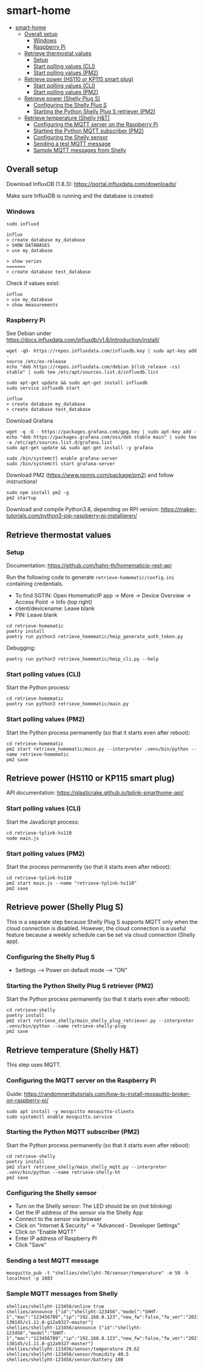 # smart-home
- [smart-home](#smart-home)
  - [Overall setup](#overall-setup)
    - [Windows](#windows)
    - [Raspberry Pi](#raspberry-pi)
  - [Retrieve thermostat values](#retrieve-thermostat-values)
    - [Setup](#setup)
    - [Start polling values (CLI)](#start-polling-values-cli)
    - [Start polling values (PM2)](#start-polling-values-pm2)
  - [Retrieve power (HS110 or KP115 smart plug)](#retrieve-power-hs110-or-kp115-smart-plug)
    - [Start polling values (CLI)](#start-polling-values-cli-1)
    - [Start polling values (PM2)](#start-polling-values-pm2-1)
  - [Retrieve power (Shelly Plug S)](#retrieve-power-shelly-plug-s)
    - [Configuring the Shelly Plug S](#configuring-the-shelly-plug-s)
    - [Starting the Python Shelly Plug S retriever (PM2)](#starting-the-python-shelly-plug-s-retriever-pm2)
  - [Retrieve temperature (Shelly H&T)](#retrieve-temperature-shelly-ht)
    - [Configuring the MQTT server on the Raspberry Pi](#configuring-the-mqtt-server-on-the-raspberry-pi)
    - [Starting the Python MQTT subscriber (PM2)](#starting-the-python-mqtt-subscriber-pm2)
    - [Configuring the Shelly sensor](#configuring-the-shelly-sensor)
    - [Sending a test MQTT message](#sending-a-test-mqtt-message)
    - [Sample MQTT messages from Shelly](#sample-mqtt-messages-from-shelly)

## Overall setup
Download InfluxDB (1.8.3): https://portal.influxdata.com/downloads/

Make sure InfluxDB is running and the database is created:

### Windows 
```
sudo influxd 

influx
> create database my_database
> SHOW DATABASES
> use my_database

> show series
=======
> create database test_database
```

Check if values exist: 
```
influx
> use my_database
> show measurements
```

### Raspberry Pi 
See Debian under https://docs.influxdata.com/influxdb/v1.8/introduction/install/

```
wget -qO- https://repos.influxdata.com/influxdb.key | sudo apt-key add -
source /etc/os-release
echo "deb https://repos.influxdata.com/debian $(lsb_release -cs) stable" | sudo tee /etc/apt/sources.list.d/influxdb.list

sudo apt-get update && sudo apt-get install influxdb
sudo service influxdb start

influx
> create database my_database
> create database test_database
``` 

Download Grafana
```
wget -q -O - https://packages.grafana.com/gpg.key | sudo apt-key add -
echo "deb https://packages.grafana.com/oss/deb stable main" | sudo tee -a /etc/apt/sources.list.d/grafana.list
sudo apt-get update && sudo apt-get install -y grafana

sudo /bin/systemctl enable grafana-server
sudo /bin/systemctl start grafana-server
```


Download PM2 (https://www.npmjs.com/package/pm2) and follow instructions! 
```
sudo npm install pm2 -g
pm2 startup
```


Download and compile Python3.8, depending on RPI version: https://maker-tutorials.com/python3-pip-raspberry-pi-installieren/



## Retrieve thermostat values

### Setup

Documentation: https://github.com/hahn-th/homematicip-rest-api

Run the following code to generate `retrieve-homematic/config.ini` containing credentials.
- To find SGTIN: Open HomematicIP app -> More -> Device Overview -> Access Point -> Info (top right)
- client/devicename: Leave blank
- PIN: Leave blank

```
cd retrieve-homematic
poetry install
poetry run python3 retrieve_homematic/hmip_generate_auth_token.py
```

Debugging:
```
poetry run python3 retrieve_homematic/hmip_cli.py --help
```

### Start polling values (CLI)


Start the Python process: 
``` 
cd retrieve-homematic
poetry run python3 retrieve_homematic/main.py
``` 

### Start polling values (PM2)
Start the Python process permanently (so that it starts even after reboot): 
```
cd retrieve-homematic
pm2 start retrieve_homematic/main.py --interpreter .venv/bin/python --name retrieve-homematic
pm2 save
```


## Retrieve power (HS110 or KP115 smart plug)

API documentation: https://plasticrake.github.io/tplink-smarthome-api/


### Start polling values (CLI)
Start the JavaScript process:

```
cd retrieve-tplink-hs110
node main.js
```

### Start polling values (PM2)

Start the process permanently (so that it starts even after reboot): 
```
cd retrieve-tplink-hs110
pm2 start main.js --name "retrieve-tplink-hs110"
pm2 save
```


## Retrieve power (Shelly Plug S)
This is a separate step because Shelly Plug S supports MQTT only when the cloud connection is disabled. However, the cloud connection
is a useful feature because a weekly schedule can be set via cloud connection (Shelly app).

### Configuring the Shelly Plug S
- Settings --> Power on default mode --> "ON"

### Starting the Python Shelly Plug S retriever (PM2)

Start the Python process permanently (so that it starts even after reboot): 
```
cd retrieve-shelly
poetry install
pm2 start retrieve_shelly/main_shelly_plug_retriever.py --interpreter .venv/bin/python --name retrieve-shelly-plug
pm2 save
```


## Retrieve temperature (Shelly H&T)
This step uses MQTT.

### Configuring the MQTT server on the Raspberry Pi
Guide: https://randomnerdtutorials.com/how-to-install-mosquitto-broker-on-raspberry-pi/

```
sudo apt install -y mosquitto mosquitto-clients
sudo systemctl enable mosquitto.service
```

### Starting the Python MQTT subscriber (PM2)

Start the Python process permanently (so that it starts even after reboot): 
```
cd retrieve-shelly
poetry install
pm2 start retrieve_shelly/main_shelly_mqtt.py --interpreter .venv/bin/python --name retrieve-shelly-ht
pm2 save
```


### Configuring the Shelly sensor

- Turn on the Shelly sensor: The LED should be on (not blinking)
- Get the IP address of the sensor via the Shelly App
- Connect to the sensor via browser
- Click on "Internet & Security" -> "Advanced - Developer Settings"
- Click on "Enable MQTT"
- Enter IP address of Raspberry PI
- Click "Save"


### Sending a test MQTT message
```
mosquitto_pub -t "shellies/shellyht-70/sensor/temperature" -m 50 -h localhost -p 1883
```

### Sample MQTT messages from Shelly

```
shellies/shellyht-123456/online true
shellies/announce {"id":"shellyht-123456","model":"SHHT-1","mac":"123456789","ip":"192.168.0.123","new_fw":false,"fw_ver":"20210710-130145/v1.11.0-g12a9327-master"}
shellies/shellyht-123456/announce {"id":"shellyht-123456","model":"SHHT-1","mac":"123456789","ip":"192.168.0.123","new_fw":false,"fw_ver":"20210710-130145/v1.11.0-g12a9327-master"}
shellies/shellyht-123456/sensor/temperature 29.62
shellies/shellyht-123456/sensor/humidity 40.5
shellies/shellyht-123456/sensor/battery 100
```


